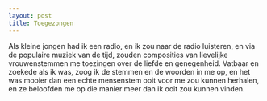 ```yaml
---
layout: post
title: Toegezongen
---
```


Als kleine jongen had ik een radio, en ik zou naar de radio luisteren, en via de populaire muziek van de tijd, zouden composities van lievelijke vrouwenstemmen me toezingen over de liefde en genegenheid. Vatbaar en zoekede als ik was, zoog ik de stemmen en de woorden in me op, en het was mooier dan een echte mensenstem ooit voor me zou kunnen herhalen, en ze beloofden me op die manier meer dan ik ooit zou kunnen vinden.
